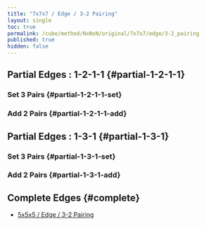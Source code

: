 ```yaml
---
title: "7x7x7 / Edge / 3-2 Pairing"
layout: single
toc: true
permalink: /cube/method/NxNxN/original/7x7x7/edge/3-2_pairing
published: true
hidden: false
---
```


<head>
  <base target="_blank">
  <style>
    .twisty-wrapper {
      margin        : 20px 0px;
    }
    twisty-player {
      visualization : "3D"
      background    : "checkered-transparent";
      hint-facelets : "floating";
      width         : 350px;
      height        : 450px;
    }
  </style>
  <script
    src   = "https://cdn.cubing.net/js/cubing/twisty"
    type  = "module"
    defer
  ></script>
</head>



## Partial Edges : 1-2-1-1 {#partial-1-2-1-1}

### Set 3 Pairs {#partial-1-2-1-1-set}

<div class="twisty-wrapper">
  <twisty-player
    puzzle                    = "7x7x7"
    experimental-stickering   = "F2L"
    alg                       = "3u F D' F' y 4U R D' R' 4U' F' R F R' y D' R F' R' F 3u' y y"
    experimental-setup-alg    = "2U 4U2 6U3 F D' F' F' D' F y2 D R' D R L D' L' 3D3 5D R F' R' F L' F L F' y2 R F' R' F L' F L F' 2U3 3U 4U2 2D3 3D"
    experimental-setup-anchor = "start"
    tempo-scale               = "1.3"
  ></twisty-player>
</div>

### Add 2 Pairs {#partial-1-2-1-1-add}

<div class="twisty-wrapper">
  <twisty-player
    puzzle                    = "7x7x7"
    experimental-stickering   = "F2L"
    alg                       = "F' R F R' 3U' D F' R F R' 3U D F' R F R' 3U' R' D R 3U F' R F R' 3U' D' F D' F' 3U"
    experimental-setup-alg    = "2U 4U2 6U3 F D' F' F' D' F y2 D R' D R L D' L' 3D3 5D R F' R' F L' F L F' y2 R F' R' F L' F L F' 2U3 3U 4U2 2D3 3D 3u F D' F' y 4U R D' R' 4U' F' R F R' y D' R F' R' F 3u' y y"
    experimental-setup-anchor = "start"
    tempo-scale               = "1.3"
  ></twisty-player>
</div>



## Partial Edges : 1-3-1 {#partial-1-3-1}

### Set 3 Pairs {#partial-1-3-1-set}

<div class="twisty-wrapper">
  <twisty-player
    puzzle                    = "7x7x7"
    experimental-stickering   = "F2L"
    alg                       = "L D' L' y R' D R y R' D R 3u R D' R' F' R F R' y D R' D R y D' F D' F' 3u'"
    experimental-setup-alg    = "2U 4U2 6U3 F D' F' F' D' F y2 D R' D R L D' L' 3D3 5D R F' R' F L' F L F' y2 R F' R' F L' F L F' 2U3 3U 4U2 2D3 3D 3u F D' F' y 4U R D' R' 4U' F' R F R' y D' R F' R' F 3u' y y F' R F R' 3U' D F' R F R' 3U D F' R F R' 3U' R' D R 3U F' R F R' 3U' D' F D' F' 3U"
    experimental-setup-anchor = "start"
    tempo-scale               = "1.3"
  ></twisty-player>
</div>

### Add 2 Pairs {#partial-1-3-1-add}

<div class="twisty-wrapper">
  <twisty-player
    puzzle                    = "7x7x7"
    experimental-stickering   = "F2L"
    alg                       = "F L' F' L R' D R 3u' F D' F' 3u"
    experimental-setup-alg    = "2U 4U2 6U3 F D' F' F' D' F y2 D R' D R L D' L' 3D3 5D R F' R' F L' F L F' y2 R F' R' F L' F L F' 2U3 3U 4U2 2D3 3D 3u F D' F' y 4U R D' R' 4U' F' R F R' y D' R F' R' F 3u' y y F' R F R' 3U' D F' R F R' 3U D F' R F R' 3U' R' D R 3U F' R F R' 3U' D' F D' F' 3U L D' L' y R' D R y R' D R 3u R D' R' F' R F R' y D R' D R y D' F D' F' 3u'"
    experimental-setup-anchor = "start"
    tempo-scale               = "1.3"
  ></twisty-player>
</div>



## Complete Edges {#complete}

- [5x5x5 / Edge / 3-2 Pairing](/cube/method/NxNxN/original/5x5x5/edge/3-2_pairing)
